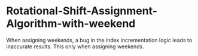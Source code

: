 # Rotational-Shift-Assignment-Algorithm-with-weekend
When assigning weekends, a bug in the index incrementation logic leads to inaccurate results.
This only when assigning weekends.

